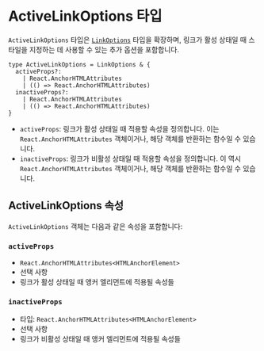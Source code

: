 # ActiveLinkOptions 타입

`ActiveLinkOptions` 타입은 [`LinkOptions`](./LinkOptionsType.md) 타입을 확장하며, 링크가 활성 상태일 때 스타일을 지정하는 데 사용할 수 있는 추가 옵션을 포함합니다.

```tsx
type ActiveLinkOptions = LinkOptions & {
  activeProps?:
    | React.AnchorHTMLAttributes
    | (() => React.AnchorHTMLAttributes)
  inactiveProps?:
    | React.AnchorHTMLAttributes
    | (() => React.AnchorHTMLAttributes)
}
```

- `activeProps`: 링크가 활성 상태일 때 적용할 속성을 정의합니다. 이는 `React.AnchorHTMLAttributes` 객체이거나, 해당 객체를 반환하는 함수일 수 있습니다.
- `inactiveProps`: 링크가 비활성 상태일 때 적용할 속성을 정의합니다. 이 역시 `React.AnchorHTMLAttributes` 객체이거나, 해당 객체를 반환하는 함수일 수 있습니다.


## ActiveLinkOptions 속성

`ActiveLinkOptions` 객체는 다음과 같은 속성을 포함합니다:


### `activeProps`

- `React.AnchorHTMLAttributes<HTMLAnchorElement>`
- 선택 사항
- 링크가 활성 상태일 때 앵커 엘리먼트에 적용될 속성들


### `inactiveProps`

- 타입: `React.AnchorHTMLAttributes<HTMLAnchorElement>`
- 선택 사항
- 링크가 비활성 상태일 때 앵커 엘리먼트에 적용될 속성들


